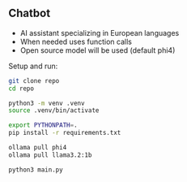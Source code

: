 ## Chatbot

- AI assistant specializing in European languages
- When needed uses function calls
- Open source model will be used (default phi4)

Setup and run:

```bash
git clone repo
cd repo
```

```bash
python3 -m venv .venv
source .venv/bin/activate
```

```bash
export PYTHONPATH=.
pip install -r requirements.txt
```

```bash
ollama pull phi4
ollama pull llama3.2:1b
```

```bash
python3 main.py
```